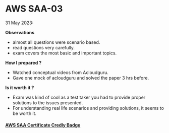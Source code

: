 # AWS SAA-03

31 May 2023:


**Observations**
* almost all questions were scenario based.
* read questions very carefully.
* exam covers the most basic and important topics.


**How I prepared ?**
* Watched conceptual videos from Acloudguru.
* Gave one mock of acloudguru and solved the paper 3 hrs before.


**Is it worth it ?**

* Exam was kind of cool as a test taker you had to provide proper solutions to the issues presented. 
* For understanding real life scenarios and providing solutions, it seems to be worth it.


#### [AWS SAA Certificate Credly Badge](https://www.credly.com/badges/8b332fe5-4e39-4f3e-8bfe-49b4028c3230/)

